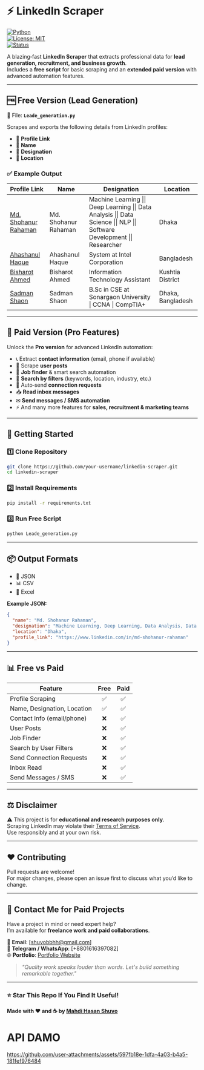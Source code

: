 # ⚡ LinkedIn Scraper  

[![Python](https://img.shields.io/badge/Python-3.x-blue.svg)](https://www.python.org/)  
[![License: MIT](https://img.shields.io/badge/License-MIT-green.svg)](LICENSE)  
[![Status](https://img.shields.io/badge/Status-Active-success.svg)]()  

A blazing‑fast **LinkedIn Scraper** that extracts professional data for **lead generation, recruitment, and business growth**.  
Includes a **free script** for basic scraping and an **extended paid version** with advanced automation features.  

---

## 🆓 Free Version (Lead Generation)  

📂 File: **`Leade_generation.py`**  

Scrapes and exports the following details from LinkedIn profiles:  

- 🔗 **Profile Link**  
- 👤 **Name**  
- 💼 **Designation**  
- 📍 **Location**  

### ✅ Example Output  

| Profile Link | Name | Designation | Location |
|--------------|------|-------------|----------|
| [Md. Shohanur Rahaman](https://www.linkedin.com/in/md-shohanur-rahaman) | Md. Shohanur Rahaman | Machine Learning \|\| Deep Learning \|\| Data Analysis \|\| Data Science \|\| NLP \|\| Software Development \|\| Researcher | Dhaka |
| [Ahashanul Haque](https://www.linkedin.com/in/ahashanul-haque-36aa9658) | Ahashanul Haque | System at Intel Corporation | Bangladesh |
| [Bisharot Ahmed](https://www.linkedin.com/in/bisharot-ahmed-126828206) | Bisharot Ahmed | Information Technology Assistant | Kushtia District |
| [Sadman Shaon](https://www.linkedin.com/in/sadman-shaon) | Sadman Shaon | B.Sc in CSE at Sonargaon University \| CCNA \| CompTIA+ | Dhaka, Bangladesh |

---

## 💎 Paid Version (Pro Features)  

Unlock the **Pro version** for advanced LinkedIn automation:  

- 📞 Extract **contact information** (email, phone if available)  
- 📝 Scrape **user posts**  
- 💼 **Job finder** & smart search automation  
- 🔎 **Search by filters** (keywords, location, industry, etc.)  
- 🤝 Auto‑send **connection requests**  
- 📥 **Read inbox messages**  
- ✉ **Send messages / SMS automation**  
- ⚡ And many more features for **sales, recruitment & marketing teams**  

---

## 🚀 Getting Started  

### 1️⃣ Clone Repository  
```bash
git clone https://github.com/your-username/linkedin-scraper.git
cd linkedin-scraper
```

### 2️⃣ Install Requirements  
```bash
pip install -r requirements.txt
```

### 3️⃣ Run Free Script  
```bash
python Leade_generation.py
```

---

## 📦 Output Formats  

- 📑 JSON  
- 📊 CSV  
- 📘 Excel  

**Example JSON:**  
```json
{
  "name": "Md. Shohanur Rahaman",
  "designation": "Machine Learning, Deep Learning, Data Analysis, Data Science, NLP, Software Development, Researcher",
  "location": "Dhaka",
  "profile_link": "https://www.linkedin.com/in/md-shohanur-rahaman"
}
```

---

## 📊 Free vs Paid  

| Feature                     | Free | Paid |
|-----------------------------|:----:|:---:|
| Profile Scraping            | ✅   | ✅  |
| Name, Designation, Location | ✅   | ✅  |
| Contact Info (email/phone)  | ❌   | ✅  |
| User Posts                  | ❌   | ✅  |
| Job Finder                  | ❌   | ✅  |
| Search by User Filters      | ❌   | ✅  |
| Send Connection Requests    | ❌   | ✅  |
| Inbox Read                  | ❌   | ✅  |
| Send Messages / SMS         | ❌   | ✅  |

---

## ⚖ Disclaimer  

⚠️ This project is for **educational and research purposes only**.  
Scraping LinkedIn may violate their [Terms of Service](https://www.linkedin.com/legal/user-agreement).  
Use responsibly and at your own risk.  

---

## ❤️ Contributing  

Pull requests are welcome!  
For major changes, please open an issue first to discuss what you’d like to change.  

---



## 💼 Contact Me for Paid Projects  

Have a project in mind or need expert help?  
I’m available for **freelance work and paid collaborations**.  

📩 **Email**: [shuvobbhh@gmail.com]  
💬 **Telegram / WhatsApp**: [+8801616397082]  
🌐 **Portfolio**: [Portfolio Website](https://mahdi-hasan-shuvo.github.io/Mahdi-hasan-shuvo/)  

> *"Quality work speaks louder than words. Let's build something remarkable together."*  

---
### ⭐ Star This Repo If You Find It Useful!

**Made with ❤️ and ☕ by [Mahdi Hasan Shuvo](https://mahdi-hasan-shuvo.github.io/Mahdi-hasan-shuvo/)**


# API DAMO
https://github.com/user-attachments/assets/597fb18e-1dfa-4a03-b4a5-181fef976484


